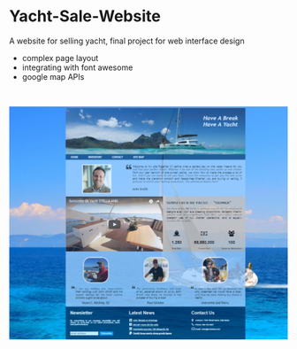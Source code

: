 # Yacht-Sale-Website
A website for selling yacht, final project for web interface design

* complex page layout
* integrating with font awesome
* google map APIs

<br>

![Alt text](/images/screenshot/screenshot_index.png)

